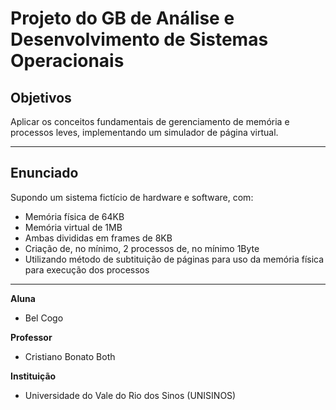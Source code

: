 # Projeto do GB de Análise e Desenvolvimento de Sistemas Operacionais


## Objetivos
Aplicar os conceitos fundamentais de gerenciamento de memória e processos leves, implementando um simulador de página virtual.
____
## Enunciado
Supondo um sistema fictício de hardware e software, com:
- Memória física de 64KB
- Memória virtual de 1MB
- Ambas divididas em frames de 8KB
- Criação de, no mínimo, 2 processos de, no mínimo 1Byte
- Utilizando método de subtituição de páginas para uso da memória física para execução dos processos 
___
**Aluna**
- Bel Cogo

**Professor**
- Cristiano Bonato Both

**Instituição**
- Universidade do Vale do Rio dos Sinos (UNISINOS)